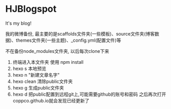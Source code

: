 # HJBlogspot
It's my blog!

我的微博备份, 最主要的是scaffolds文件夹(一些模板)、source文件夹(博客数据)、themes文件夹(一些主题)、_config.yml(配置文件)等

不在备份node_modules文件夹,  以后每次clone下来
1. 终端进入本文件夹  使用 npm install
2. hexo s   本地预览
3. hexo n "新建文章名字"
4. hexo clean  清除public文件夹
5. hexo g   生成public文件夹
6. hexo d 把public配置到远程git上,可能需要github的账号和密码
之后再次打开coppco.github.io就会发现已经更新了






